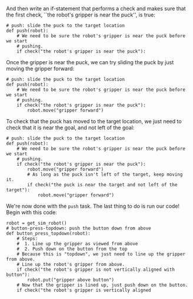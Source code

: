

And then write an if-statement that performs a check and makes sure that the first
check, ``the robot's gripper is near the puck'', is true:

```
# push: slide the puck to the target location
def push(robot):
    # We need to be sure the robot's gripper is near the puck before we start
    # pushing.
    if check("the robot's gripper is near the puck"):
```

Once the gripper is near the puck, we can try sliding the puck by just moving
the gripper forward:

```
# push: slide the puck to the target location
def push(robot):
    # We need to be sure the robot's gripper is near the puck before we start
    # pushing.
    if check("the robot's gripper is near the puck"):
        robot.move("gripper forward")
```

To check that the puck has moved to the target location, we just need to check
that it is near the goal, and not left of the goal:

```
# push: slide the puck to the target location
def push(robot):
    # We need to be sure the robot's gripper is near the puck before we start
    # pushing.
    if check("the robot's gripper is near the puck"):
        robot.move("gripper forward")
        # As long as the puck isn't left of the target, keep moving it.
        if check("the puck is near the target and not left of the target"):
            robot.move("gripper forward")
```

We're now done with the `push` task. The last thing to do is run our code!
Begin with this code:

```
robot = get_sim_robot()
# button-press-topdown: push the button down from above
def button_press_topdown(robot):
    # Steps:
    #  1. Line up the gripper as viewed from above
    #  2. Push down on the button from the top
    # Because this is "topdown", we just need to line up the gripper from above.
    # Line up the robot's gripper from above.
    if check("the robot's gripper is not vertically aligned with button"):
        robot.put("gripper above button")
    # Now that the gripper is lined up, just push down on the button.
    if check("the robot's gripper is vertically aligned